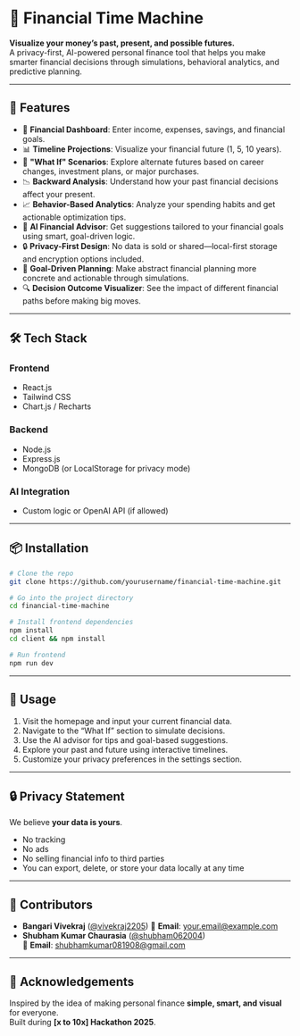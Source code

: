 # 💸 Financial Time Machine

**Visualize your money’s past, present, and possible futures.**  
A privacy-first, AI-powered personal finance tool that helps you make smarter financial decisions through simulations, behavioral analytics, and predictive planning.

---

## 🚀 Features

- 🧾 **Financial Dashboard**: Enter income, expenses, savings, and financial goals.
- 📊 **Timeline Projections**: Visualize your financial future (1, 5, 10 years).
- 🔄 **"What If" Scenarios**: Explore alternate futures based on career changes, investment plans, or major purchases.
- 📉 **Backward Analysis**: Understand how your past financial decisions affect your present.
- 📈 **Behavior-Based Analytics**: Analyze your spending habits and get actionable optimization tips.
- 🤖 **AI Financial Advisor**: Get suggestions tailored to your financial goals using smart, goal-driven logic.
- 🔒 **Privacy-First Design**: No data is sold or shared—local-first storage and encryption options included.
- 🎯 **Goal-Driven Planning**: Make abstract financial planning more concrete and actionable through simulations.
- 🔍 **Decision Outcome Visualizer**: See the impact of different financial paths before making big moves.

---

## 🛠️ Tech Stack

### Frontend
- React.js  
- Tailwind CSS  
- Chart.js / Recharts  

### Backend
- Node.js  
- Express.js  
- MongoDB (or LocalStorage for privacy mode)  

### AI Integration
- Custom logic or OpenAI API (if allowed)

---

## 📦 Installation

```bash
# Clone the repo
git clone https://github.com/yourusername/financial-time-machine.git

# Go into the project directory
cd financial-time-machine

# Install frontend dependencies
npm install
cd client && npm install

# Run frontend
npm run dev
```
---

## 🧠 Usage

1. Visit the homepage and input your current financial data.
2. Navigate to the “What If” section to simulate decisions.
3. Use the AI advisor for tips and goal-based suggestions.
4. Explore your past and future using interactive timelines.
5. Customize your privacy preferences in the settings section.

---

## 🔒 Privacy Statement

We believe **your data is yours**.

- No tracking  
- No ads  
- No selling financial info to third parties  
- You can export, delete, or store your data locally at any time  

---

## 🙌 Contributors

- **Bangari Vivekraj** ([@vivekraj2205](https://github.com/vivekraj2205))
📩 **Email**: your.email@example.com  
- **Shubham Kumar Chaurasia** ([@shubham062004](https://github.com/shubham062004))  
📩 **Email**: shubhamkumar081908@gmail.com

---

## 🌟 Acknowledgements

Inspired by the idea of making personal finance **simple, smart, and visual** for everyone.  
Built during **[x to 10x] Hackathon 2025**.
